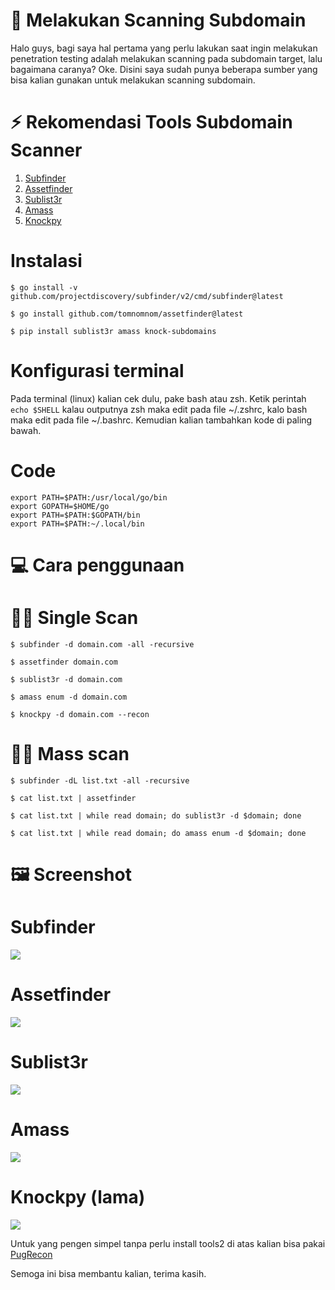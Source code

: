 # 🚀 Melakukan Scanning Subdomain
Halo guys, bagi saya hal pertama yang perlu lakukan saat ingin melakukan penetration testing adalah melakukan scanning pada subdomain target, lalu bagaimana caranya? Oke. Disini saya sudah punya beberapa sumber yang bisa kalian gunakan untuk melakukan scanning subdomain.

# ⚡ Rekomendasi Tools Subdomain Scanner
1. <a href="https://github.com/projectdiscovery/subfinder">Subfinder</a>
2. <a href="https://github.com/tomnomnom/assetfinder">Assetfinder</a>
3. <a href="https://github.com/aboul3la/Sublist3r">Sublist3r</a>
4. <a href="https://github.com/owasp-amass/amass">Amass</a>
5. <a href="https://github.com/guelfoweb/knock">Knockpy</a>

# Instalasi
```shell
$ go install -v github.com/projectdiscovery/subfinder/v2/cmd/subfinder@latest

$ go install github.com/tomnomnom/assetfinder@latest

$ pip install sublist3r amass knock-subdomains
```

# Konfigurasi terminal
Pada terminal (linux) kalian cek dulu, pake bash atau zsh. Ketik perintah <code>echo $SHELL</code> kalau outputnya zsh maka edit pada file ~/.zshrc, kalo bash maka edit pada file ~/.bashrc. Kemudian kalian tambahkan kode di paling bawah.

# Code
```shell
export PATH=$PATH:/usr/local/go/bin 
export GOPATH=$HOME/go 
export PATH=$PATH:$GOPATH/bin 
export PATH=$PATH:~/.local/bin
```

# 💻 Cara penggunaan 
# 👨‍💻 Single Scan
```shell
$ subfinder -d domain.com -all -recursive

$ assetfinder domain.com

$ sublist3r -d domain.com

$ amass enum -d domain.com

$ knockpy -d domain.com --recon
```

# 👨‍💻 Mass scan
```shell
$ subfinder -dL list.txt -all -recursive

$ cat list.txt | assetfinder

$ cat list.txt | while read domain; do sublist3r -d $domain; done

$ cat list.txt | while read domain; do amass enum -d $domain; done
```

# 🖼️ Screenshot 
# Subfinder
<img src="https://raw.githubusercontent.com/randixploit/Bug-Hunting-Tips/refs/heads/main/Indonesia/Subdomain%20Recon/Screenshot_20250208-195951.jpg">

# Assetfinder
<img src="https://raw.githubusercontent.com/randixploit/Bug-Hunting-Tips/refs/heads/main/Indonesia/Subdomain%20Recon/Screenshot_20250208-195543.jpg">

# Sublist3r
<img src="https://raw.githubusercontent.com/randixploit/Bug-Hunting-Tips/refs/heads/main/Indonesia/Subdomain%20Recon/Screenshot_20250208-200254.jpg">

# Amass
<img src="https://github.com/randixploit/Bug-Hunting-Tips/blob/main/Indonesia/Subdomain%20Recon/Screenshot_20250208-200855.jpg">

# Knockpy (lama)
<img src="https://raw.githubusercontent.com/randixploit/Bug-Hunting-Tips/refs/heads/main/Indonesia/Subdomain%20Recon/Screenshot_20250208-201716.jpg">

Untuk yang pengen simpel tanpa perlu install tools2 di atas kalian bisa pakai <a href="https://dash.pugrecon.celes.in/">PugRecon</a>

Semoga ini bisa membantu kalian, terima kasih.
